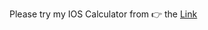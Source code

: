 Please try my IOS Calculator from 👉 the <a href="https://mnrgdkl.github.io/JS-Project-003--IOS_Calculator/" target="_blank" rel="noopener noreferrer">Link</a>
